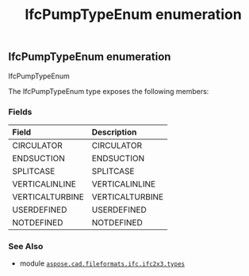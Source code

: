 ﻿---
title: IfcPumpTypeEnum enumeration
second_title: Aspose.CAD for Python via .NET API References
description: 
type: docs
weight: 2730
url: /aspose.cad.fileformats.ifc.ifc2x3.types/ifcpumptypeenum/
is_root: false
---

## IfcPumpTypeEnum enumeration

IfcPumpTypeEnum



The IfcPumpTypeEnum type exposes the following members:

### Fields
| Field | Description |
| :- | :- |
| CIRCULATOR | CIRCULATOR |
| ENDSUCTION | ENDSUCTION |
| SPLITCASE | SPLITCASE |
| VERTICALINLINE | VERTICALINLINE |
| VERTICALTURBINE | VERTICALTURBINE |
| USERDEFINED | USERDEFINED |
| NOTDEFINED | NOTDEFINED |



### See Also
* module [`aspose.cad.fileformats.ifc.ifc2x3.types`](..)
